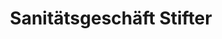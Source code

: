 ---
title: "Sanitätsgeschäft Stifter"
url: /dorsten/sanitaetsgeschaeft-stifter/
shop: Sanitätshaus
---